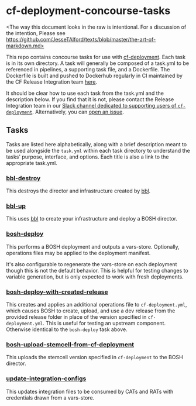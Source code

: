 # cf-deployment-concourse-tasks

<The way this document looks in the raw
is intentional.
For a discussion of the intention,
Please see
https://github.com/JesseTAlford/texts/blob/master/the-art-of-markdown.md>

This repo contains concourse tasks for use with [cf-deployment][cf-deployment-repo].
Each task is in its own directory.
A task will generally be composed of a task.yml to be referenced in pipelines,
a supporting task file, and a Dockerfile.
The Dockerfile is built and pushed to Dockerhub regularly
in CI maintained by the CF Release Integration team [here][runtime-ci-build-docker-images].

It should be clear how to use each task
from the task.yml
and the description below.
If you find that it is not,
please contact the Release Integration team
in our [Slack channel dedicated to supporting users of `cf-deployment`][cf-deployment-slack-channel].
Alternatively, you can [open an issue][issues-page].

## Tasks
Tasks are listed here alphabetically,
along with a brief description
meant to be used alongside the `task.yml` within each task directory
to understand the tasks'
purpose, interface, and options.
Each title is also a link
to the appropriate task.yml.

### [bbl-destroy][bbl-destroy-task-yaml]
This destroys the director
and infrastructure
created by [bbl](https://github.com/cloudfoundry/bosh-bootloader).

### [bbl-up][bbl-up-task-yaml]
This uses [bbl](https://github.com/cloudfoundry/bosh-bootloader)
to create your infrastructure
and deploy a BOSH director.

### [bosh-deploy][bosh-deploy-task-yaml]
This performs a BOSH deployment
and outputs a vars-store.
Optionally, operations files may be applied
to the deployment manifest.

It's also configurable to
regenerate the vars-store
on each deployment
though this is not the default behavior.
This is helpful for testing
changes to variable generation,
but is only expected to work
with fresh deployments.

### [bosh-deploy-with-created-release][bosh-deploy-with-created-release-task-yaml]
This creates and applies an
additional operations file to `cf-deployment.yml`,
which causes BOSH to
create, upload, and use a dev release
from the provided release folder
in place of the version specified in `cf-deployment.yml`.
This is useful for testing an upstream component.
Otherwise identical to the `bosh-deploy` task above.

### [bosh-upload-stemcell-from-cf-deployment][bosh-upload-stemcell-from-cf-deployment-task-yaml]
This uploads the stemcell version
specified in `cf-deployment`
to the BOSH director.

### [update-integration-configs][update-integration-configs-task-yaml]
This updates integration files
to be consumed by CATs and RATs
with credentials drawn from
a vars-store.

[bbl-destroy-task-yaml]: https://github.com/cloudfoundry/cf-deployment-concourse-tasks/blob/master/bbl-destroy/task.yml
[bbl-up-task-yaml]: https://github.com/cloudfoundry/cf-deployment-concourse-tasks/blob/master/bbl-up/task.yml
[bosh-deploy-task-yaml]: https://github.com/cloudfoundry/cf-deployment-concourse-tasks/blob/master/bosh-deploy/task.yml
[bosh-deploy-with-created-release-task-yaml]: https://github.com/cloudfoundry/cf-deployment-concourse-tasks/blob/master/bosh-deploy-with-created-release/task.yml
[bosh-upload-stemcell-from-cf-deployment-task-yaml]: https://github.com/cloudfoundry/cf-deployment-concourse-tasks/blob/master/bosh-upload-stemcell-from-cf-deployment/task.yml
[cf-deployment-repo]: https://github.com/cloudfoundry/cf-deployment
[cf-deployment-slack-channel]: https://cloudfoundry.slack.com/messages/cf-deployment/
[deploy-with-created-lines]: https://github.com/cloudfoundry/cf-deployment-concourse-tasks/blob/master/bosh-deploy-with-created-release/task#L49-L55
[issues-page]: https://github.com/cloudfoundry/cf-deployment-concourse-tasks/issues
[runtime-ci-build-docker-images]: https://runtime.ci.cf-app.com/teams/main/pipelines/build-docker-images?groups=cf-deployment-concourse-tasks
[update-integration-configs-task-yaml]: https://github.com/cloudfoundry/cf-deployment-concourse-tasks/blob/master/update-integration-configs/task.yml
